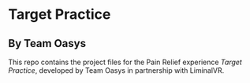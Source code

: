 # Target Practice  
## By Team Oasys  
  
This repo contains the project files for the Pain Relief experience *Target Practice*, developed by Team Oasys in partnership with LiminalVR.  
